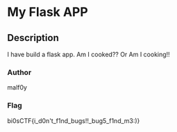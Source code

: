 # My Flask APP

## Description

I have build a flask app. Am I cooked?? Or Am I cooking!!

### Author

malf0y

### Flag

bi0sCTF{i_d0n't_f1nd_bugs!!\_bug5_f1nd_m3:)}